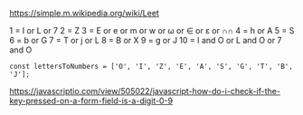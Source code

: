 https://simple.m.wikipedia.org/wiki/Leet

1 = I or L or 7
2 = Z
3 = E or e or m or w or ω or ∈ or ε or ∩∩
4 = h or A
5 = S
6 = b or G
7 = T or j or L
8 = B or X
9 = g or J
10 = I and O or L and O or 7 and O

```const lettersToNumbers = ['O', 'I', 'Z', 'E', 'A', 'S', 'G', 'T', 'B', 'J'];```

https://javascriptio.com/view/505022/javascript-how-do-i-check-if-the-key-pressed-on-a-form-field-is-a-digit-0-9